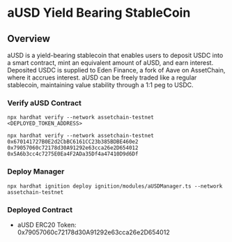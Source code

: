 # aUSD Yield Bearing StableCoin

## Overview

aUSD is a yield-bearing stablecoin that enables users to deposit USDC into a smart contract, mint an equivalent amount of aUSD, and earn interest. Deposited USDC is supplied to Eden Finance, a fork of Aave on AssetChain, where it accrues interest. aUSD can be freely traded like a regular stablecoin, maintaining value stability through a 1:1 peg to USDC.


###  Verify aUSD Contract

```
npx hardhat verify --network assetchain-testnet <DEPLOYED_TOKEN_ADDRESS>

npx hardhat verify --network assetchain-testnet 0x670141727B0E2d2CbBC6161CC23b385BDBE460e2 0x79057060c72178d30A91292e63cca26e2D654012 0x5A6b3cc4c7275E0Ea4F2ADa35Df4a47410D9d6Df
```

### Deploy Manager

```
npx hardhat ignition deploy ignition/modules/aUSDManager.ts --network assetchain-testnet
```


### Deployed Contract

- aUSD ERC20 Token: 0x79057060c72178d30A91292e63cca26e2D654012
